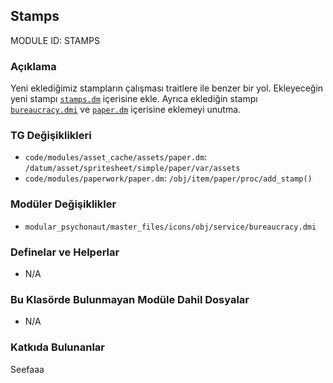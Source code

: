 ## Stamps

MODULE ID: STAMPS

### Açıklama

Yeni eklediğimiz stampların çalışması traitlere ile benzer bir yol. Ekleyeceğin yeni stampı [`stamps.dm`](code/stamps.dm "modular_psychonaut\modules\stamps\code\stamps.dm") içerisine ekle. Ayrıca eklediğin stampı [`bureaucracy.dmi`](/modular_psychonaut/master_files/icons/obj/service/bureaucracy.dmi "modular_psychonaut/master_files/icons/obj/service/bureaucracy.dmi") ve [`paper.dm`](/code/modules/asset_cache/assets/paper.dm "code/modules/asset_cache/assets/paper.dm") içerisine eklemeyi unutma.

### TG Değişiklikleri

- `code/modules/asset_cache/assets/paper.dm`: `/datum/asset/spritesheet/simple/paper/var/assets`
- `code/modules/paperwork/paper.dm`: `/obj/item/paper/proc/add_stamp()`

### Modüler Değişiklikler

- `modular_psychonaut/master_files/icons/obj/service/bureaucracy.dmi`

### Definelar ve Helperlar

- N/A

### Bu Klasörde Bulunmayan Modüle Dahil Dosyalar

- N/A

### Katkıda Bulunanlar

Seefaaa

<!-- Bir stamp eklediysen adını buraya yazma, sadece eklediğin müdüle yazman yeterli. -->
